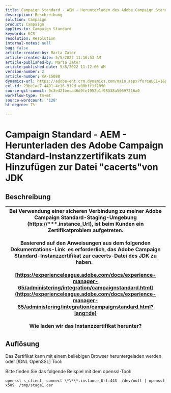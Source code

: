 ```yaml
---
title: Campaign Standard - AEM - Herunterladen des Adobe Campaign Standard-Instanzzertifikats zum Hinzufügen zur Datei "cacerts"von JDK
description: Beschreibung
solution: Campaign
product: Campaign
applies-to: Campaign Standard
keywords: KCS
resolution: Resolution
internal-notes: null
bug: false
article-created-by: Marta Zator
article-created-date: 5/5/2022 11:10:53 AM
article-published-by: Marta Zator
article-published-date: 5/5/2022 11:12:06 AM
version-number: 2
article-number: KA-15088
dynamics-url: https://adobe-ent.crm.dynamics.com/main.aspx?forceUCI=1&pagetype=entityrecord&etn=knowledgearticle&id=16f10f06-64cc-ec11-a7b5-6045bd00dbbc
exl-id: 23be1ae7-4491-4c16-912d-a00bff1f2090
source-git-commit: 0c3e421beca46d9fe1952b1f98538a50697216a0
workflow-type: tm+mt
source-wordcount: '128'
ht-degree: 7%

---
```


# Campaign Standard - AEM - Herunterladen des Adobe Campaign Standard-Instanzzertifikats zum Hinzufügen zur Datei &quot;cacerts&quot;von JDK

## Beschreibung



| Bei Verwendung einer sicheren Verbindung zu meiner Adobe Campaign Standard-Staging-Umgebung (<b>https://\*\*\*.instance_Url</b>), ist beim Kunden ein Zertifikatproblem aufgetreten.<br><br>  Basierend auf den Anweisungen aus dem folgenden Dokumentations-Link &#x200B; es erforderlich, das Adobe Campaign Standard-Instanzzertifikat zur cacerts-Datei des JDK zu haben.  <br><br>[https://experienceleague.adobe.com/docs/experience-manager-65/administering/integration/campaignstandard.html](https://experienceleague.adobe.com/docs/experience-manager-65/administering/integration/campaignstandard.html?lang=de)<br><br>  Wie laden wir das Instanzzertifikat herunter? |
| --- |



## Auflösung


Das Zertifikat kann mit einem beliebigen Browser heruntergeladen werden oder [!DNL OpenSSL] Tool:

Bitte finden Sie das folgende Beispiel mit dem openssl-Tool:

`openssl s_client -connect \*\*\*.instance_Url:443  /dev/null | openssl x509  /tmp/stage1.cer`
